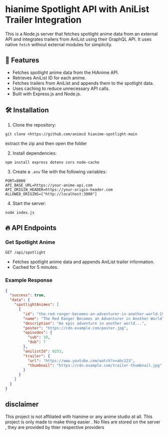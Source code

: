 
# hianime Spotlight API with AniList Trailer Integration

This is a Node.js server that fetches spotlight anime data from an external API and integrates trailers from AniList using their GraphQL API. It uses native `fetch` without external modules for simplicity.

## 🚀 Features
- Fetches spotlight anime data from the HiAnime API.
- Retrieves AniList ID for each anime.
- Fetches trailers from AniList and appends them to the spotlight data.
- Uses caching to reduce unnecessary API calls.
- Built with Express.js and Node.js.

## 🛠️ Installation

1. Clone the repository:
```
git clone <https://github.com/animcd hianime-spotlight-main
```
extract the zip and then open the folder  

2. Install dependencies:
```
npm install express dotenv cors node-cache
```

3. Create a `.env` file with the following variables:
```
PORT=8000
API_BASE_URL=https://your-anime-api.com
API_ORIGIN_HEADER=https://your-origin-header.com
ALLOWED_ORIGINS=["http://localhost:3000"]
```

4. Start the server:
```
node index.js
```

## 🔥 API Endpoints

### Get Spotlight Anime
```
GET /api/spotlight
```
- Fetches spotlight anime data and appends AniList trailer information.
- Cached for 5 minutes.

### Example Response
```json
{
  "success": true,
  "data": {
    "spotlightAnimes": [
      {
        "id": "the-red-ranger-becomes-an-adventurer-in-another-world-19463",
        "name": "The Red Ranger Becomes an Adventurer in Another World",
        "description": "An epic adventure in another world...",
        "poster": "https://cdn.example.com/poster.jpg",
        "episodes": {
          "sub": 10,
          "dub": 7
        },
        "anilistId": 9253,
        "trailer": {
          "url": "https://www.youtube.com/watch?v=abc123",
          "thumbnail": "https://cdn.example.com/trailer-thumbnail.jpg"
        }
      }
    ]
  }
}
```



## disclaimer
This project is not affiliated with hianime or any anime studio at all. This project is only made to make thing easier . No files are stored on the server , they are provided by thier respective providers 
